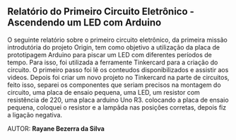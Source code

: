 ## Relatório do Primeiro Circuito Eletrônico - Ascendendo um LED com Arduino

O seguinte relatório sobre o primeiro circuito eletrônico, da primeira missão introdutória do projeto Origin, tem como objetivo 
a utilização da placa de prototipagem Arduino para piscar um LED com diferentes períodos de tempo. Para isso, foi utilizada a
ferramente Tinkercard para a criação do circuito.
O primeiro passo foi lê os conteudos disponibilizados e assistir aos videos. Depois foi criar um novo projeto no Tinkercard na parte de circuitos, feito isso, separei os componentes que seriam precisos na montagem do circuito, uma placa de ensaio pequena, uma LED, um resistor com resistência de 220, uma placa arduino Uno R3.
colocando a placa de ensaio pequena, coloquei o resistor e a lampâda nas posições corretas, depois fiz a ligação negativa. 

AUTOR: **Rayane Bezerra da Silva** 








